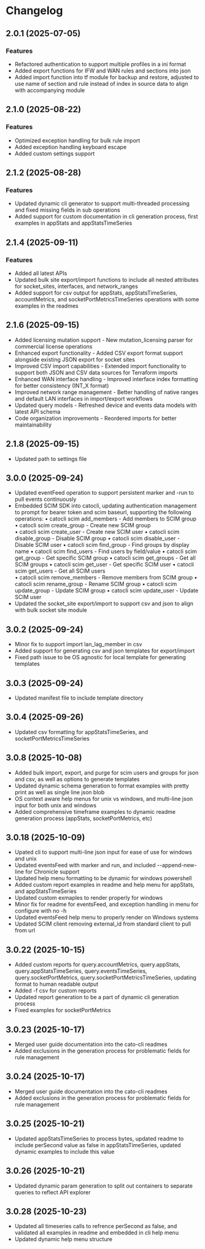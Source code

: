 # Changelog

## 2.0.1 (2025-07-05)

### Features
- Refactored authentication to support multiple profiles in a ini format
- Added export functions for IFW and WAN rules and sections into json
- Added import function into tf module for backup and restore, adjusted to use name of section and rule instead of index in source data to align with accompanying module 

## 2.1.0 (2025-08-22)

### Features

- Optimized exception handling for bulk rule import 
- Added exception handling keyboard escape 
- Added custom settings support

## 2.1.2 (2025-08-28)

### Features

- Updated dynamic cli generator to support multi-threaded processing and fixed missing fields in sub operations
- Added support for custom documentation in cli generation process, first examples in appStats and appStatsTimeSeries

## 2.1.4 (2025-09-11)

### Features

- Added all latest APIs
- Updated bulk site export/import functions to include all nested attributes for socket_sites, interfaces, and network_ranges
- Added support for csv output for appStats, appStatsTimeSeries, accountMetrics, and socketPortMetricsTimeSeries operations with some examples in the readmes

## 2.1.6 (2025-09-15)

- Added licensing mutation support - New mutation_licensing parser for commercial license operations
- Enhanced export functionality - Added CSV export format support alongside existing JSON export for socket sites 
- Improved CSV import capabilities - Extended import functionality to support both JSON and CSV data sources for Terraform imports
- Enhanced WAN interface handling - Improved interface index formatting for better consistency (INT_X format)
- Improved network range management - Better handling of native ranges and default LAN interfaces in import/export workflows
- Updated query models - Refreshed device and events data models with latest API schema
- Code organization improvements - Reordered imports for better maintainability

## 2.1.8 (2025-09-15)

- Updated path to settings file

## 3.0.0 (2025-09-24)

- Updated eventFeed operation to support persistent marker and -run to pull events continuously
- Embedded SCIM SDK into catocli, updating authentication management to prompt for bearer token and scim baseurl, supporting the following operations:
    •  catocli scim add_members - Add members to SCIM group
    •  catocli scim create_group - Create new SCIM group  
    •  catocli scim create_user - Create new SCIM user
    •  catocli scim disable_group - Disable SCIM group
    •  catocli scim disable_user - Disable SCIM user
    •  catocli scim find_group - Find groups by display name
    •  catocli scim find_users - Find users by field/value
    •  catocli scim get_group - Get specific SCIM group
    •  catocli scim get_groups - Get all SCIM groups
    •  catocli scim get_user - Get specific SCIM user
    •  catocli scim get_users - Get all SCIM users  
    •  catocli scim remove_members - Remove members from SCIM group
    •  catocli scim rename_group - Rename SCIM group
    •  catocli scim update_group - Update SCIM group
    •  catocli scim update_user - Update SCIM user
- Updated the socket_site export/import to support csv and json to align with bulk socket site module

## 3.0.2 (2025-09-24)

- Minor fix to support import lan_lag_member in csv
- Added support for generating csv and json templates for export/import
- Fixed path issue to be OS agnostic for local template for generating templates

## 3.0.3 (2025-09-24)

- Updated manifest file to include template directory

## 3.0.4 (2025-09-26)

- Updated csv formatting for appStatsTimeSeries, and socketPortMetricsTimeSeries 

## 3.0.8 (2025-10-08)

- Added bulk import, export, and purge for scim users and groups for json and csv, as well as options to generate templates
- Updated dynamic schema generation to format examples with pretty print as well as single line json blob
- OS context aware help menus for unix vs windows, and multi-line json input for both unix and windows
- Added comprehensive timeframe examples to dynamic readme generation process (appStats, socketPortMetrics, etc)

## 3.0.18 (2025-10-09)

- Upated cli to support multi-line json input for ease of use for windows and unix
- Updated eventsFeed with marker and run, and included --append-new-line for Chronicle support
- Updated help menu formatting to be dynamic for windows powershell
- Added custom report examples in readme and help menu for appStats, and appStatsTimeSeries
- Updated custom exmaples to render properly for windows
- Minor fix for readme for eventsFeed, and exception handling in menu for configure with no -h
- Updated eventsFeed help menu to properly render on Windows systems
- Updated SCIM client removing external_id from standard client to pull from url

## 3.0.22 (2025-10-15)
- Added custom reports for query.accountMetrics, query.appStats, query.appStatsTimeSeries, query.eventsTimeSeries, query.socketPortMetrics, query.socketPortMetricsTimeSeries, updating format to human readable output
- Added -f csv for custom reports
- Updated report generation to be a part of dynamic cli generation process
- Fixed examples for socketPortMetrics

## 3.0.23 (2025-10-17)
- Merged user guide documentation into the cato-cli readmes
- Added exclusions in the generation process for problematic fields for rule management

## 3.0.24 (2025-10-17)
- Merged user guide documentation into the cato-cli readmes
- Added exclusions in the generation process for problematic fields for rule management

## 3.0.25 (2025-10-21)
- Updated appStatsTimeSeries to process bytes, updated readme to include perSecond value as false in appStatsTimeSeries, updated dynamic examples to include this value

## 3.0.26 (2025-10-21)
- Updated dynamic param generation to split out containers to separate queries to reflect API explorer

## 3.0.28 (2025-10-23)
- Updated all timeseries calls to refrence perSecond as false, and validated all examples in readme and embedded in cli help menu 
- Updated dynamic help menu structure